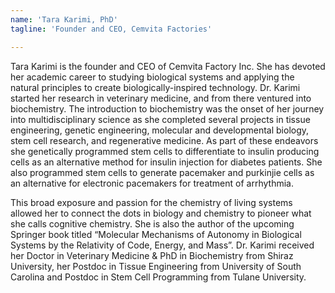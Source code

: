 ```yaml
---
name: 'Tara Karimi, PhD'
tagline: 'Founder and CEO, Cemvita Factories'

---
```


Tara Karimi is the founder and CEO of Cemvita Factory Inc. She has devoted her academic career to studying biological systems and applying the natural principles to create biologically-inspired technology. Dr. Karimi started her research in veterinary medicine, and from there ventured into biochemistry. The introduction to biochemistry was the onset of her journey into multidisciplinary science as she  completed several projects in tissue engineering, genetic engineering, molecular and developmental biology, stem cell research, and regenerative medicine. As part of these endeavors she genetically programmed stem cells to differentiate to insulin producing cells as an alternative method for insulin injection for diabetes patients. She also programmed stem cells to generate pacemaker and purkinjie cells as an alternative for electronic pacemakers for treatment of arrhythmia. 

This broad exposure and passion for the chemistry of living systems allowed her to connect the dots in biology and chemistry to pioneer what she calls cognitive chemistry. She is also the author of the upcoming Springer book titled “Molecular Mechanisms of Autonomy in Biological Systems by the Relativity of Code, Energy, and Mass”. Dr. Karimi received her Doctor in Veterinary Medicine & PhD in Biochemistry from Shiraz University, her Postdoc in Tissue Engineering from University of South Carolina and Postdoc in Stem Cell Programming from Tulane University.
